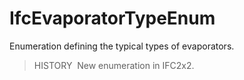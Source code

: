 IfcEvaporatorTypeEnum
=====================

Enumeration defining the typical types of evaporators.

> HISTORY&nbsp; New enumeration in IFC2x2.
